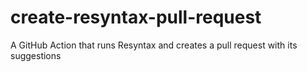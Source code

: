 # create-resyntax-pull-request
A GitHub Action that runs Resyntax and creates a pull request with its suggestions
